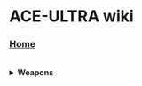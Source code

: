 # ACE-ULTRA wiki
### [Home](https://github.com/ReRand/ACE-ULTRA/wiki)

<br>

<details>

<summary> <b> Weapons </b> </summary>

<br>

> <table> <tr> <td>
>
> <b> [🛈](https://github.com/ReRand/ACE-ULTRA/wiki/Plasmatrix) Plasmatrix </b>
>
> </tr> </td>


> <tr> <td>
>
> <b> [🛈](https://github.com/ReRand/ACE-ULTRA/wiki/Heartslag) Heartslag </b>
>
> </tr> </td>


> <tr> <td>
>
> <b> [🛈](https://github.com/ReRand/ACE-ULTRA/wiki/Pulse%20Korobov) Pulse Korobov </b>
>
> </tr> </td>


> <tr> <td>
>
> <b> [🛈](https://github.com/ReRand/ACE-ULTRA/wiki/Linked%20Sword) Linked Sword </b>
>
> </tr> </td>


> <tr> <td>
>
> <b> [🛈](https://github.com/ReRand/ACE-ULTRA/wiki/Pan) Pan </b>
>
> </tr> </td>


> <tr> <td>
>
> <b> [🛈](https://github.com/ReRand/ACE-ULTRA/wiki/Bomb) Bomb </b>
>
> </tr> </td>


> <tr> <td>
>
> <b> [🛈](https://github.com/ReRand/ACE-ULTRA/wiki/Fire%20Extinguisher) Fire Extinguisher </b>
>
> </tr> </td>


> <tr> <td>
>
> <b> [🛈](https://github.com/ReRand/ACE-ULTRA/wiki/Pebble Splasher) Pebble Splasher </b>
>
> </tr> </td>


> <tr> <td>
> </tr> </td> </table>

<br>

</details>

<br>